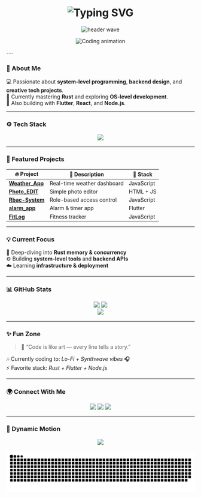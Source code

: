 <!-- 🌌 Clean Animated Header -->
<h1 align="center">
  <img src="https://readme-typing-svg.herokuapp.com?font=Fira+Code&size=28&duration=2800&pause=900&color=00F0FF&center=true&vCenter=true&width=600&lines=Hey,+I'm+Sargis!+👋;Full-Stack+Developer+|+Rust+|+Flutter+|+JS;Building+something+new+every+day+🚀" alt="Typing SVG">
</h1>

<!-- 🌈 Smooth gradient banner -->
<p align="center">
  <img src="https://capsule-render.vercel.app/api?type=waving&height=120&color=0:00F0FF,100:8A2BE2&text=Welcome%20to%20my%20digital%20world!%20🌌&fontColor=ffffff&fontAlign=50&fontAlignY=40&descAlignY=65" alt="header wave">
</p>

<!-- 💻 Coding animation -->
<p align="center">
  <img src="https://media.giphy.com/media/qgQUggAC3Pfv687qPC/giphy.gif" width="480" alt="Coding animation">
</p>
---

### 🧠 About Me  
💻 Passionate about **system-level programming**, **backend design**, and **creative tech projects**.  
🦀 Currently mastering **Rust** and exploring **OS-level development**.  
📱 Also building with **Flutter**, **React**, and **Node.js**.  

---

### ⚙️ Tech Stack  

<p align="center">
  <img src="https://skillicons.dev/icons?i=rust,flutter,dart,cpp,qt,js,react,nodejs,vite,python,git,linux&perline=6" />
</p>

---

### 🚀 Featured Projects  

| 🔥 Project | 💬 Description | 🧠 Stack |
|-------------|----------------|----------|
| [**Weather_App**](https://github.com/sargisis/Weather_App) | Real-time weather dashboard | JavaScript |
| [**Photo_EDIT**](https://github.com/sargisis/Photo_EDIT) | Simple photo editor | HTML + JS |
| [**Rbac-System**](https://github.com/sargisis/Rbac-System) | Role-based access control | JavaScript |
| [**alarm_app**](https://github.com/sargisis/alarm_app) | Alarm & timer app | Flutter |
| [**FitLog**](https://github.com/sargisis/FitLog) | Fitness tracker | JavaScript |

---

### 💡 Current Focus  

🦀 Deep-diving into **Rust memory & concurrency**  
⚙️ Building **system-level tools** and **backend APIs**  
☁️ Learning **infrastructure & deployment**  

---

### 📊 GitHub Stats  

<div align="center">
  <img src="https://github-readme-stats.vercel.app/api?username=sargisis&show_icons=true&theme=tokyonight&hide_border=true&count_private=true" height="180"/>
  <img src="https://github-readme-streak-stats.herokuapp.com/?user=sargisis&theme=tokyonight&hide_border=true" height="180"/>
</div>

<div align="center">
  <img src="https://github-readme-stats.vercel.app/api/top-langs/?username=sargisis&layout=compact&theme=tokyonight&hide_border=true" />
</div>

---

### ✨ Fun Zone  

> 🧩 “Code is like art — every line tells a story.”  

🎶 Currently coding to: *Lo-Fi + Synthwave vibes* 🎧  
⚡ Favorite stack: *Rust + Flutter + Node.js*  

---

### 🌍 Connect With Me  

<p align="center">
  <a href="mailto:abgaryansargis09@gmail.com"><img src="https://img.shields.io/badge/Gmail-D14836?style=for-the-badge&logo=gmail&logoColor=white"/></a>
  <a href="https://www.linkedin.com/in/sargis-abgaryan-a622952b0/"><img src="https://img.shields.io/badge/LinkedIn-0077B5?style=for-the-badge&logo=linkedin&logoColor=white"/></a>
  <a href="https://github.com/sargisis"><img src="https://img.shields.io/badge/GitHub-171515?style=for-the-badge&logo=github&logoColor=white"/></a>
</p>

---

### 💫 Dynamic Motion  

<p align="center">
  <img src="https://github-profile-trophy.vercel.app/?username=sargisis&theme=onedark&column=6&margin-w=10&margin-h=10" />
</p>

<p align="center">
  <img src="https://raw.githubusercontent.com/Platane/snk/output/github-contribution-grid-snake.svg" alt="snake animation" />
</p>
